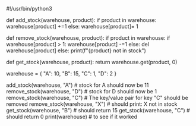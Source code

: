 #!/usr/bin/python3

def add_stock(warehouse, product):
    if product in warehouse:
        warehouse[product] +=1
    else: 
        warehouse[product]= 1
 

def remove_stock(warehouse, product):
    if product in warehouse:
        if warehouse[product] > 1:
            warehouse[product] -=1
        else:
            del warehouse[product]
    else: 
        print(f"{product} not in stock")
        

def get_stock(warehouse, product):
    return warehouse.get(product, 0)

warehouse = { "A": 10, "B": 15, "C": 1, "D": 2 }

add_stock(warehouse, "A")    # stock for A should now be 11
remove_stock(warehouse, "D") # stock for D should now be 1
remove_stock(warehouse, "C") # The key/value pair for key "C" should be removed
remove_stock(warehouse, "X") # should print: X not in stock
get_stock(warehouse, "B")    # should return 15
get_stock(warehouse, "C")    # should return 0
print(warehouse)             # to see if it worked

